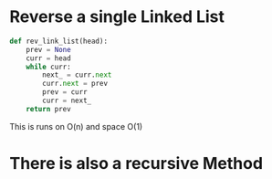 # Reverse a single Linked List

```python
def rev_link_list(head):
    prev = None
    curr = head
    while curr:
        next_ = curr.next
        curr.next = prev
        prev = curr
        curr = next_
    return prev
```
This is runs on O(n) and space O(1)

# There is also a recursive Method